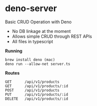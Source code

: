 # deno-server
Basic CRUD Operation with Deno

* No DB linkage at the moment 
* Allows simple CRUD through REST APIs 
* All files in typescript 

**Running**

```
brew install deno (mac)
deno run --allow-net server.ts
```
**Routes**
```
GET      /api/v1/products
GET      /api/v1/products/:id
POST     /api/v1/products
PUT      /api/v1/products/:id
DELETE   /api/v1/products/:id
```
